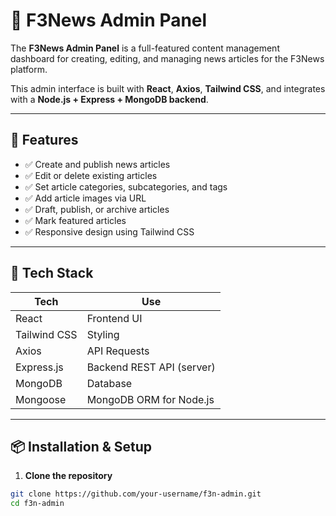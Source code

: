 # 📰 F3News Admin Panel

The **F3News Admin Panel** is a full-featured content management dashboard for creating, editing, and managing news articles for the F3News platform.

This admin interface is built with **React**, **Axios**, **Tailwind CSS**, and integrates with a **Node.js + Express + MongoDB backend**.

---

## 🚀 Features

- ✅ Create and publish news articles
- ✅ Edit or delete existing articles
- ✅ Set article categories, subcategories, and tags
- ✅ Add article images via URL
- ✅ Draft, publish, or archive articles
- ✅ Mark featured articles
- ✅ Responsive design using Tailwind CSS

---

## 📁 Tech Stack

| Tech         | Use                          |
|--------------|------------------------------|
| React        | Frontend UI                  |
| Tailwind CSS | Styling                      |
| Axios        | API Requests                 |
| Express.js   | Backend REST API (server)    |
| MongoDB      | Database                     |
| Mongoose     | MongoDB ORM for Node.js      |

---

## 📦 Installation & Setup

1. **Clone the repository**

```bash
git clone https://github.com/your-username/f3n-admin.git
cd f3n-admin
